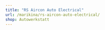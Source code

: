 ```yaml
---
title: "RS Aircon Auto Electrical"
url: /marikina/rs-aircon-auto-electrical/
shop: Autowerkstatt
---
```

